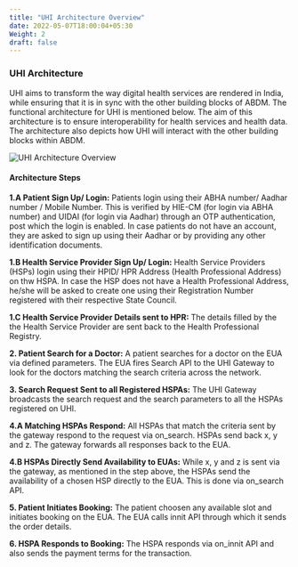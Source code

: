 ```yaml
---
title: "UHI Architecture Overview"
date: 2022-05-07T18:00:04+05:30
Weight: 2
draft: false
---
```

### UHI Architecture 

UHI aims to transform the way digital health services are rendered in India, while ensuring that it is in sync with the other building blocks of ABDM. The functional architecture for UHI is mentioned below. The aim of this architecture is to ensure interoperability for health services and health data. The architecture also depicts how UHI will interact with the other building blocks within ABDM. 

![UHI Architecture Overview](../UHI_architecture_overview.png)

#### Architecture Steps 

**1.A Patient Sign Up/ Login:** Patients login using their ABHA number/ Aadhar number / Mobile Number. This is verified by HIE-CM (for login via ABHA number) and UIDAI (for login via Aadhar) through an OTP authentication, post which the login is enabled. In case patients do not have an account, they are asked to sign up using their Aadhar or by providing any other identification documents. 
   
**1.B Health Service Provider Sign Up/ Login:** Health Service Providers (HSPs) login using their HPID/ HPR Address (Health Professional Address) on thw HSPA. In case the HSP does not have a Health Professional Address, he/she will be asked to create one using their Registration Number registered with their respective State Council. 

**1.C Health Service Provider Details sent to HPR:** The details filled by the the Health Service Provider are sent back to the Health Professional Registry. 

**2. Patient Search for a Doctor:** A patient searches for a doctor on the EUA via defined parameters. The EUA fires Search API to the  UHI Gateway to look for the doctors matching the search criteria across the network.

**3. Search Request Sent to all Registered HSPAs:** The UHI Gateway broadcasts the search request and the search parameters to all the HSPAs registered on UHI. 

**4.A Matching HSPAs Respond:** All HSPAs that match the criteria sent by the gateway respond to the request via on_search. HSPAs send back x, y and z. The gateway forwards all responses back to the EUA. 

**4.B HSPAs Directly Send Availability to EUAs:** While x, y and z is sent via the gateway, as mentioned in the step above, the HSPAs send the availability of a chosen HSP directly to the EUA. This is done via on_search API. 

**5. Patient Initiates Booking:** The patient choosen any available slot and initiates booking on the EUA. The EUA calls innit API through which it sends the order details.

**6. HSPA Responds to Booking:** The HSPA responds via on_innit API and also sends the payment terms for the transaction.


